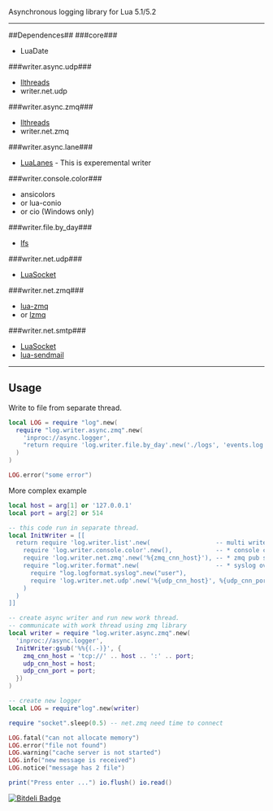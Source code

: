 Asynchronous logging library for Lua 5.1/5.2

***

##Dependences##
###core###
* LuaDate

###writer.async.udp###
* [llthreads](http://github.com/Neopallium/lua-llthreads)
* writer.net.udp

###writer.async.zmq###
* [llthreads](http://github.com/Neopallium/lua-llthreads)
* writer.net.zmq

###writer.async.lane###
* [LuaLanes](https://github.com/LuaLanes/lanes) - This is experemental writer

###writer.console.color###
* ansicolors
* or lua-conio
* or cio (Windows only)

###writer.file.by_day###
* [lfs](http://keplerproject.github.com/luafilesystem)

###writer.net.udp###
* [LuaSocket](http://www.impa.br/~diego/software/luasocket)

###writer.net.zmq###
* [lua-zmq](http://github.com/Neopallium/lua-zmq)
* or [lzmq](http://github.com/moteus/lzmq)

###writer.net.smtp###
* [LuaSocket](http://www.impa.br/~diego/software/luasocket)
* [lua-sendmail](http://github.com/moteus/lua-sendmail)

***

## Usage ##

Write to file from separate thread.

```lua
local LOG = require "log".new(
  require "log.writer.async.zmq".new(
    'inproc://async.logger',
    "return require 'log.writer.file.by_day'.new('./logs', 'events.log', 5000)"
  )
)

LOG.error("some error")
```

More complex example
```lua
local host = arg[1] or '127.0.0.1'
local port = arg[2] or 514

-- this code run in separate thread.
local InitWriter = [[
  return require 'log.writer.list'.new(                  -- multi writers:
    require 'log.writer.console.color'.new(),            -- * console color
    require 'log.writer.net.zmq'.new('%{zmq_cnn_host}'), -- * zmq pub socket
    require "log.writer.format".new(                     -- * syslog over udp
      require "log.logformat.syslog".new("user"),
      require 'log.writer.net.udp'.new('%{udp_cnn_host}', %{udp_cnn_port})
    )
  )
]]

-- create async writer and run new work thread.
-- communicate with work thread using zmq library
local writer = require "log.writer.async.zmq".new(
  'inproc://async.logger', 
  InitWriter:gsub('%%{(.-)}', {
    zmq_cnn_host = 'tcp://' .. host .. ':' .. port;
    udp_cnn_host = host;
    udp_cnn_port = port;
  })
)

-- create new logger
local LOG = require"log".new(writer)

require "socket".sleep(0.5) -- net.zmq need time to connect

LOG.fatal("can not allocate memory")
LOG.error("file not found")
LOG.warning("cache server is not started")
LOG.info("new message is received")
LOG.notice("message has 2 file")

print("Press enter ...") io.flush() io.read()
```


[![Bitdeli Badge](https://d2weczhvl823v0.cloudfront.net/moteus/lua-log/trend.png)](https://bitdeli.com/free "Bitdeli Badge")

